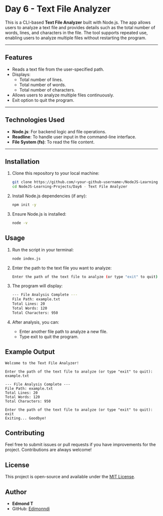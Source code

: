 # Day 6 - Text File Analyzer

This is a CLI-based **Text File Analyzer** built with Node.js. The app allows users to analyze a text file and provides details such as the total number of words, lines, and characters in the file. The tool supports repeated use, enabling users to analyze multiple files without restarting the program.

---

## Features
- Reads a text file from the user-specified path.
- Displays:
  - Total number of lines.
  - Total number of words.
  - Total number of characters.
- Allows users to analyze multiple files continuously.
- Exit option to quit the program.

---

## Technologies Used
- **Node.js**: For backend logic and file operations.
- **Readline**: To handle user input in the command-line interface.
- **File System (fs)**: To read the file content.

---

## Installation

1. Clone this repository to your local machine:
   ```bash
   git clone https://github.com/<your-github-username>/NodeJS-Learning-Projects.git
   cd NodeJS-Learning-Projects/Day6 - Text File Analyzer
   ```

2. Install Node.js dependencies (if any):
    ```bash
    npm init -y
    ```

 3. Ensure Node.js is installed:
    ```bash
    node -v
    ```

## Usage
1. Run the script in your terminal:
    ```bash
    node index.js
    ```
2. Enter the path to the text file you want to analyze:
    ```bash
    Enter the path of the text file to analyze (or type "exit" to quit): example.txt
    ```
    
3. The program will display:
    ```bash
    --- File Analysis Complete ---
    File Path: example.txt
    Total Lines: 20
    Total Words: 120
    Total Characters: 950
    ```

4. After analysis, you can:
    * Enter another file path to analyze a new file.
    * Type exit to quit the program.

## Example Output
    
    Welcome to the Text File Analyzer!

    Enter the path of the text file to analyze (or type "exit" to quit): example.txt

    --- File Analysis Complete ---
    File Path: example.txt
    Total Lines: 20
    Total Words: 120
    Total Characters: 950

    Enter the path of the text file to analyze (or type "exit" to quit): exit
    Exiting... Goodbye!
    
## Contributing
Feel free to submit issues or pull requests if you have improvements for the project. Contributions are always welcome!
 
## License
This project is open-source and available under the [MIT License](https://github.com/edimonndi/NodeJS-Learning-Projects/blob/main/LICENSE).

## Author
* **Edmond T**
* GitHub: [Edimonndi](https://github.com/edimonndi)